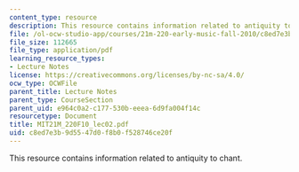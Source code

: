 ```yaml
---
content_type: resource
description: This resource contains information related to antiquity to chant.
file: /ol-ocw-studio-app/courses/21m-220-early-music-fall-2010/c8ed7e3b9d5547d0f8b0f528746ce20f_MIT21M_220F10_lec02.pdf
file_size: 112665
file_type: application/pdf
learning_resource_types:
- Lecture Notes
license: https://creativecommons.org/licenses/by-nc-sa/4.0/
ocw_type: OCWFile
parent_title: Lecture Notes
parent_type: CourseSection
parent_uid: e964c0a2-c177-530b-eeea-6d9fa004f14c
resourcetype: Document
title: MIT21M_220F10_lec02.pdf
uid: c8ed7e3b-9d55-47d0-f8b0-f528746ce20f
---
```

This resource contains information related to antiquity to chant.